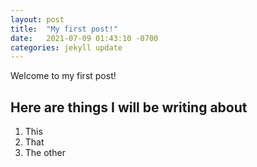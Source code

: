 ```yaml
---
layout: post
title:  "My first post!"
date:   2021-07-09 01:43:10 -0700
categories: jekyll update
---
```

Welcome to my first post!

## Here are things I will be writing about
1. This
2. That
3. The other